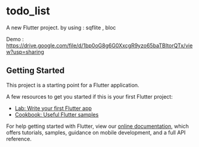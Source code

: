 # todo_list

A new Flutter project. 
by using : sqflite , bloc
      
Demo : https://drive.google.com/file/d/1bp0oG8g6G0XxcgR9yzo65baTBItorQTx/view?usp=sharing

## Getting Started

This project is a starting point for a Flutter application.

A few resources to get you started if this is your first Flutter project:

- [Lab: Write your first Flutter app](https://flutter.dev/docs/get-started/codelab)
- [Cookbook: Useful Flutter samples](https://flutter.dev/docs/cookbook)

For help getting started with Flutter, view our
[online documentation](https://flutter.dev/docs), which offers tutorials,
samples, guidance on mobile development, and a full API reference.
